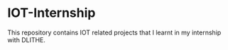 # IOT-Internship
This repository contains IOT related projects that I learnt in my internship with DLITHE.
